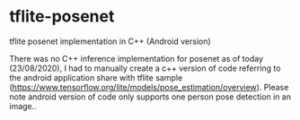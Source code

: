 # tflite-posenet
tflite posenet implementation in C++ (Android version)

There was no C++ inference implementation for posenet as of today (23/08/2020),  I had to manually create a c++ version of code referring to the android application 
share with tflite sample (https://www.tensorflow.org/lite/models/pose_estimation/overview).  Please note android version of code only supports one person pose detection in an image..
